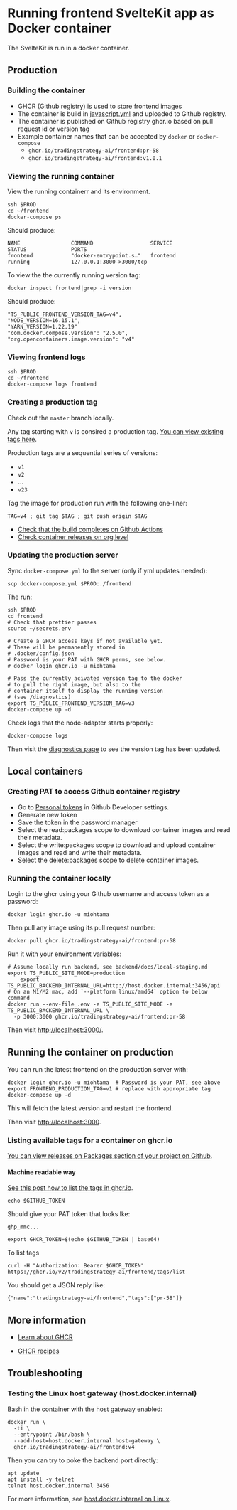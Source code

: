 # Running frontend SvelteKit app as Docker container

The SvelteKit is run in a docker container.

## Production

### Building the container

- GHCR (Github registry) is used to store frontend images 
- The container is build in [javascript.yml](../.github/workflows/javascript.yml) and uploaded to Github registry.
- The container is published on Github registry ghcr.io based on pull request id or version tag
- Example container names that can be accepted by `docker` or `docker-compose`
  - `ghcr.io/tradingstrategy-ai/frontend:pr-58`
  - `ghcr.io/tradingstrategy-ai/frontend:v1.0.1`

### Viewing the running container

View the running containerr and its environment.

```shell
ssh $PROD
cd ~/frontend
docker-compose ps
```

Should produce:

```
NAME                COMMAND                  SERVICE             STATUS              PORTS
frontend            "docker-entrypoint.s…"   frontend            running             127.0.0.1:3000->3000/tcp
```

To view the the currently running version tag:

```shell
docker inspect frontend|grep -i version
```

Should produce:

```
"TS_PUBLIC_FRONTEND_VERSION_TAG=v4",
"NODE_VERSION=16.15.1",
"YARN_VERSION=1.22.19"
"com.docker.compose.version": "2.5.0",
"org.opencontainers.image.version": "v4"
```

### Viewing frontend logs

```shell
ssh $PROD
cd ~/frontend
docker-compose logs frontend
```

### Creating a production tag

Check out the `master` branch locally.

Any tag starting with `v` is consired a production tag.
[You can view existing tags here](https://github.com/tradingstrategy-ai/frontend/pkgs/container/frontend).

Production tags are a sequential series of versions:

- `v1`
- `v2`
- ...
- `v23`

Tag the image for production run with the following one-liner:

```shell
TAG=v4 ; git tag $TAG ; git push origin $TAG
```

- [Check that the build completes on Github Actions](https://github.com/tradingstrategy-ai/frontend/actions)
- [Check container releases on org level](https://github.com/orgs/tradingstrategy-ai/packages)

### Updating the production server

Sync `docker-compose.yml` to the server (only if yml updates needed):

```shell
scp docker-compose.yml $PROD:./frontend
```

The run:

```shell
ssh $PROD
cd frontend
# Check that prettier passes
source ~/secrets.env

# Create a GHCR access keys if not available yet.
# These will be permanently stored in
# .docker/config.json
# Password is your PAT with GHCR perms, see below.
# docker login ghcr.io -u miohtama

# Pass the currently acivated version tag to the docker
# to pull the right image, but also to the
# container itself to display the running version
# (see /diagnostics)
export TS_PUBLIC_FRONTEND_VERSION_TAG=v3
docker-compose up -d
```

Check logs that the node-adapter starts properly:

```shell
docker-compose logs
```

Then visit the [diagnostics page](https://tradingstrategy.ai/diagnostics) to see the version tag has been updated.

## Local containers

### Creating PAT to access Github container registry

- Go to [Personal tokens](https://github.com/settings/tokens) in Github Developer settings.
- Generate new token
- Save the token in the password manager
- Select the read:packages scope to download container images and read their metadata.
- Select the write:packages scope to download and upload container images and read and write their metadata.
- Select the delete:packages scope to delete container images.

### Running the container locally

Login to the ghcr using your Github username and access token as a password:

```shell
docker login ghcr.io -u miohtama
```

Then pull any image using its pull request number:

```shell
docker pull ghcr.io/tradingstrategy-ai/frontend:pr-58
```

Run it with your environment variables:

```shell
# Assume locally run backend, see backend/docs/local-staging.md
export TS_PUBLIC_SITE_MODE=production
    export TS_PUBLIC_BACKEND_INTERNAL_URL=http://host.docker.internal:3456/api
# On an M1/M2 mac, add `--platform linux/amd64` option to below command
docker run --env-file .env -e TS_PUBLIC_SITE_MODE -e TS_PUBLIC_BACKEND_INTERNAL_URL \
  -p 3000:3000 ghcr.io/tradingstrategy-ai/frontend:pr-58
```

Then visit [http://localhost:3000/](http://localhost:3000/).

## Running the container on production

You can run the latest frontend on the production server with:

```shell
docker login ghcr.io -u miohtama  # Password is your PAT, see above
export FRONTEND_PRODUCTION_TAG=v1 # replace with appropriate tag
docker-compose up -d
```

This will fetch the latest version and restart the frontend.

Then visit [http://localhost:3000](http://localhost:3000).

### Listing available tags for a container on ghcr.io

[You can view releases on Packages section of your project on Github](https://github.com/tradingstrategy-ai/frontend/pkgs/container/frontend).

#### Machine readable way

[See this post how to list the tags in ghcr.io](https://github.community/t/how-to-check-if-a-container-image-exists-on-ghcr/154836/6).

```shell
echo $GITHUB_TOKEN
```

Should give your PAT token that looks lke:

```
ghp_mmc...
```

```shell
export GHCR_TOKEN=$(echo $GITHUB_TOKEN | base64)
```

To list tags

```
curl -H "Authorization: Bearer $GHCR_TOKEN" https://ghcr.io/v2/tradingstrategy-ai/frontend/tags/list
```

You should get a JSON reply like:

```
{"name":"tradingstrategy-ai/frontend","tags":["pr-58"]}
```

## More information

- [Learn about GHCR](https://docs.github.com/en/packages/working-with-a-github-packages-registry/working-with-the-docker-registry)

- [GHCR recipes](https://nira.com/github-container-registry/)

## Troubleshooting

### Testing the Linux host gateway (host.docker.internal)

Bash in the container with the host gateway enabled:

```shell
docker run \
  -ti \
  --entrypoint /bin/bash \
  --add-host=host.docker.internal:host-gateway \
  ghcr.io/tradingstrategy-ai/frontend:v4
```

Then you can try to poke the backend port directly:

```shell
apt update
apt install -y telnet 
telnet host.docker.internal 3456
```

For more information, see [host.docker.internal on Linux](https://stackoverflow.com/questions/48546124/what-is-linux-equivalent-of-host-docker-internal).